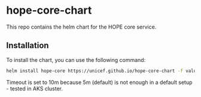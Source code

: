 # hope-core-chart

This repo contains the helm chart for the HOPE core service.

## Installation

To install the chart, you can use the following command:

```bash
helm install hope-core https://unicef.github.io/hope-core-chart -f values.yaml --timeout 10m0s
```

Timeout is set to 10m because 5m (default) is not enough in a default setup - tested in AKS cluster.
